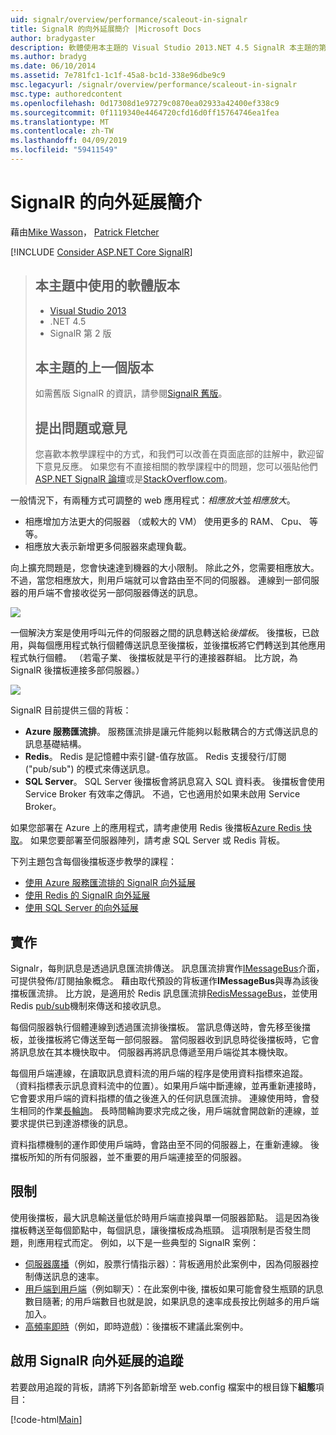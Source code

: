 ```yaml
---
uid: signalr/overview/performance/scaleout-in-signalr
title: SignalR 的向外延展簡介 |Microsoft Docs
author: bradygaster
description: 軟體使用本主題的 Visual Studio 2013.NET 4.5 SignalR 本主題的第 2 版上一個版本的版本較早版本的相關資訊...
ms.author: bradyg
ms.date: 06/10/2014
ms.assetid: 7e781fc1-1c1f-45a8-bc1d-338e96dbe9c9
msc.legacyurl: /signalr/overview/performance/scaleout-in-signalr
msc.type: authoredcontent
ms.openlocfilehash: 0d17308d1e97279c0870ea02933a42400ef338c9
ms.sourcegitcommit: 0f1119340e4464720cfd16d0ff15764746ea1fea
ms.translationtype: MT
ms.contentlocale: zh-TW
ms.lasthandoff: 04/09/2019
ms.locfileid: "59411549"
---
```

# <a name="introduction-to-scaleout-in-signalr"></a>SignalR 的向外延展簡介

藉由[Mike Wasson](https://github.com/MikeWasson)， [Patrick Fletcher](https://github.com/pfletcher)

[!INCLUDE [Consider ASP.NET Core SignalR](~/includes/signalr/signalr-version-disambiguation.md)]

> ## <a name="software-versions-used-in-this-topic"></a>本主題中使用的軟體版本
>
>
> - [Visual Studio 2013](https://my.visualstudio.com/Downloads?q=visual%20studio%202013)
> - .NET 4.5
> - SignalR 第 2 版
>
>
>
> ## <a name="previous-versions-of-this-topic"></a>本主題的上一個版本
>
> 如需舊版 SignalR 的資訊，請參閱[SignalR 舊版](../older-versions/index.md)。
>
> ## <a name="questions-and-comments"></a>提出問題或意見
>
> 您喜歡本教學課程中的方式，和我們可以改善在頁面底部的註解中，歡迎留下意見反應。 如果您有不直接相關的教學課程中的問題，您可以張貼他們[ASP.NET SignalR 論壇](https://forums.asp.net/1254.aspx/1?ASP+NET+SignalR)或是[StackOverflow.com](http://stackoverflow.com/)。


一般情況下，有兩種方式可調整的 web 應用程式：*相應放大*並*相應放大*。

- 相應增加方法更大的伺服器 （或較大的 VM） 使用更多的 RAM、 Cpu、 等等。
- 相應放大表示新增更多伺服器來處理負載。

向上擴充問題是，您會快速達到機器的大小限制。 除此之外，您需要相應放大。不過，當您相應放大，則用戶端就可以會路由至不同的伺服器。 連線到一部伺服器的用戶端不會接收從另一部伺服器傳送的訊息。

![](scaleout-in-signalr/_static/image1.png)

一個解決方案是使用呼叫元件的伺服器之間的訊息轉送給*後擋板*。 後擋板，已啟用，與每個應用程式執行個體傳送訊息至後擋板，並後擋板將它們轉送到其他應用程式執行個體。 （若電子業、 後擋板就是平行的連接器群組。 比方說，為 SignalR 後擋板連接多部伺服器。）

![](scaleout-in-signalr/_static/image2.png)

SignalR 目前提供三個的背板：

- **Azure 服務匯流排**。 服務匯流排是讓元件能夠以鬆散耦合的方式傳送訊息的訊息基礎結構。
- **Redis**。 Redis 是記憶體中索引鍵-值存放區。 Redis 支援發行/訂閱 ("pub/sub") 的模式來傳送訊息。
- **SQL Server**。 SQL Server 後擋板會將訊息寫入 SQL 資料表。 後擋板會使用 Service Broker 有效率之傳訊。 不過，它也適用於如果未啟用 Service Broker。

如果您部署在 Azure 上的應用程式，請考慮使用 Redis 後擋板[Azure Redis 快取](https://azure.microsoft.com/services/cache/)。 如果您要部署至伺服器陣列，請考慮 SQL Server 或 Redis 背板。

下列主題包含每個後擋板逐步教學的課程：

- [使用 Azure 服務匯流排的 SignalR 向外延展](scaleout-with-windows-azure-service-bus.md)
- [使用 Redis 的 SignalR 向外延展](scaleout-with-redis.md)
- [使用 SQL Server 的向外延展](scaleout-with-sql-server.md)

## <a name="implementation"></a>實作

Signalr，每則訊息是透過訊息匯流排傳送。 訊息匯流排實作[IMessageBus](https://msdn.microsoft.com/library/microsoft.aspnet.signalr.messaging.imessagebus(v=vs.100).aspx)介面，可提供發佈/訂閱抽象概念。 藉由取代預設的背板運作**IMessageBus**與專為該後擋板匯流排。 比方說，是適用於 Redis 訊息匯流排[RedisMessageBus](https://msdn.microsoft.com/library/microsoft.aspnet.signalr.redis.redismessagebus(v=vs.100).aspx)，並使用 Redis [pub/sub](http://redis.io/topics/pubsub)機制來傳送和接收訊息。

每個伺服器執行個體連線到透過匯流排後擋板。 當訊息傳送時，會先移至後擋板，並後擋板將它傳送至每一部伺服器。 當伺服器收到訊息時從後擋板時，它會將訊息放在其本機快取中。 伺服器再將訊息傳遞至用戶端從其本機快取。

每個用戶端連線，在讀取訊息資料流的用戶端的程序是使用資料指標來追蹤。 （資料指標表示訊息資料流中的位置）。如果用戶端中斷連線，並再重新連接時，它會要求用戶端的資料指標的值之後進入的任何訊息匯流排。 連線使用時，會發生相同的作業[長輪詢](../getting-started/introduction-to-signalr.md#transports)。 長時間輪詢要求完成之後，用戶端就會開啟新的連線，並要求提供已到達游標後的訊息。

資料指標機制的運作即使用戶端時，會路由至不同的伺服器上，在重新連線。 後擋板所知的所有伺服器，並不重要的用戶端連接至的伺服器。

## <a name="limitations"></a>限制

使用後擋板，最大訊息輸送量低於時用戶端直接與單一伺服器節點。 這是因為後擋板轉送至每個節點中，每個訊息，讓後擋板成為瓶頸。 這項限制是否發生問題，則應用程式而定。 例如，以下是一些典型的 SignalR 案例：

- [伺服器廣播](../getting-started/tutorial-server-broadcast-with-signalr.md)（例如，股票行情指示器）：背板適用於此案例中，因為伺服器控制傳送訊息的速率。
- [用戶端到用戶端](../getting-started/tutorial-getting-started-with-signalr.md)（例如聊天）：在此案例中後, 擋板如果可能會發生瓶頸的訊息數目隨著; 的用戶端數目也就是說，如果訊息的速率成長按比例越多的用戶端加入。
- [高頻率即時](../getting-started/tutorial-high-frequency-realtime-with-signalr.md)（例如，即時遊戲）：後擋板不建議此案例中。

## <a name="enabling-tracing-for-signalr-scaleout"></a>啟用 SignalR 向外延展的追蹤

若要啟用追蹤的背板，請將下列各節新增至 web.config 檔案中的根目錄下**組態**項目：

[!code-html[Main](scaleout-in-signalr/samples/sample1.html)]
